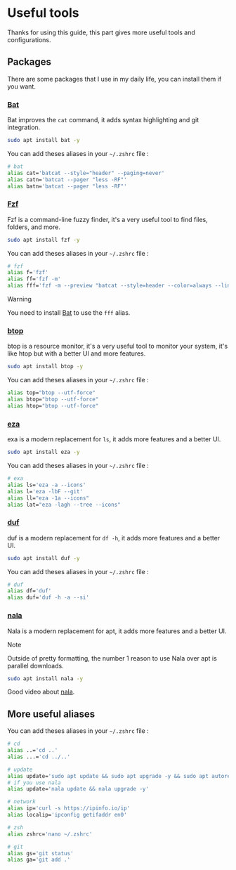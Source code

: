 # Useful tools

Thanks for using this guide, this part gives more useful tools and configurations.

## Packages

There are some packages that I use in my daily life, you can install them if you want.

### [Bat](https://github.com/sharkdp/bat)

Bat improves the `cat` command, it adds syntax highlighting and git integration.

```bash
sudo apt install bat -y
```

You can add theses aliases in your `~/.zshrc` file :

```bash
# bat
alias cat='batcat --style="header" --paging=never'
alias catn='batcat --pager "less -RF"'
alias batn='batcat --pager "less -RF"'
```

### [Fzf](https://github.com/junegunn/fzf)

Fzf is a command-line fuzzy finder, it's a very useful tool to find files, folders, and more.

```bash
sudo apt install fzf -y
```

You can add theses aliases in your `~/.zshrc` file :

```bash
# fzf
alias f='fzf'
alias ff='fzf -m'
alias fff='fzf -m --preview "batcat --style=header --color=always --line-range :500 {}"'
```

> [!WARNING]
> You need to install [Bat](#bat) to use the `fff` alias.

### [btop](https://github.com/aristocratos/btop)

btop is a resource monitor, it's a very useful tool to monitor your system, it's like htop but with a better UI and more features.

```bash
sudo apt install btop -y
```

You can add theses aliases in your `~/.zshrc` file :

```bash
alias top="btop --utf-force"
alias btop="btop --utf-force"
alias htop="btop --utf-force"
```

### [eza](https://github.com/eza-community/eza)

exa is a modern replacement for `ls`, it adds more features and a better UI.

```bash
sudo apt install eza -y
```

You can add theses aliases in your `~/.zshrc` file :

```bash
# exa
alias ls='eza -a --icons'                                               # ls
alias l='eza -lbF --git'                                                # list, size, type, git
alias ll="eza -1a --icons"                                              # list, 1 per line
alias lat="eza -lagh --tree --icons"                                    # list with info and tree
```

### [duf](https://github.com/muesli/duf)

duf is a modern replacement for `df -h`, it adds more features and a better UI.

```bash
sudo apt install duf -y
```

You can add theses aliases in your `~/.zshrc` file :

```bash
# duf
alias df='duf'                                                          # df
alias duf='duf -h -a --si'                                              # duf
```

### [nala](https://github.com/volitank/nala)

Nala is a modern replacement for apt, it adds more features and a better UI.
> [!NOTE]
> Outside of pretty formatting, the number 1 reason to use Nala over apt is parallel downloads.

```bash
sudo apt install nala -y
```

Good video about [nala](https://youtu.be/oroSkR4Nn_w?si=uk__FOcTip7LX9xh).

## More useful aliases

You can add theses aliases in your `~/.zshrc` file :

```bash
# cd
alias ..='cd ..'
alias ...='cd ../..'

# update
alias update='sudo apt update && sudo apt upgrade -y && sudo apt autoremove -y'
# if you use nala
alias update='nala update && nala upgrade -y'

# network
alias ip='curl -s https://ipinfo.io/ip'
alias localip='ipconfig getifaddr en0'

# zsh
alias zshrc='nano ~/.zshrc'

# git
alias gs='git status'
alias ga='git add .'
```
